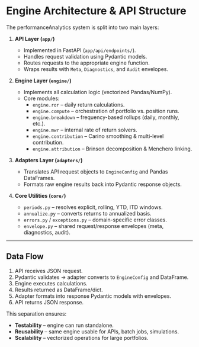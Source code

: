 # Engine Architecture & API Structure

The performanceAnalytics system is split into two main layers:

1. **API Layer (`app/`)**
   - Implemented in FastAPI (`app/api/endpoints/`).
   - Handles request validation using Pydantic models.
   - Routes requests to the appropriate engine function.
   - Wraps results with `Meta`, `Diagnostics`, and `Audit` envelopes.

2. **Engine Layer (`engine/`)**
   - Implements all calculation logic (vectorized Pandas/NumPy).
   - Core modules:
     - `engine.ror` – daily return calculations.
     - `engine.compute` – orchestration of portfolio vs. position runs.
     - `engine.breakdown` – frequency-based rollups (daily, monthly, etc.).
     - `engine.mwr` – internal rate of return solvers.
     - `engine.contribution` – Carino smoothing & multi-level contribution.
     - `engine.attribution` – Brinson decomposition & Menchero linking.

3. **Adapters Layer (`adapters/`)**
   - Translates API request objects to `EngineConfig` and Pandas DataFrames.
   - Formats raw engine results back into Pydantic response objects.

4. **Core Utilities (`core/`)**
   - `periods.py` – resolves explicit, rolling, YTD, ITD windows.
   - `annualize.py` – converts returns to annualized basis.
   - `errors.py` / `exceptions.py` – domain-specific error classes.
   - `envelope.py` – shared request/response envelopes (meta, diagnostics, audit).

---

## Data Flow

1. API receives JSON request.
2. Pydantic validates → adapter converts to `EngineConfig` and DataFrame.
3. Engine executes calculations.
4. Results returned as DataFrame/dict.
5. Adapter formats into response Pydantic models with envelopes.
6. API returns JSON response.

This separation ensures:
- **Testability** – engine can run standalone.
- **Reusability** – same engine usable for APIs, batch jobs, simulations.
- **Scalability** – vectorized operations for large portfolios.

